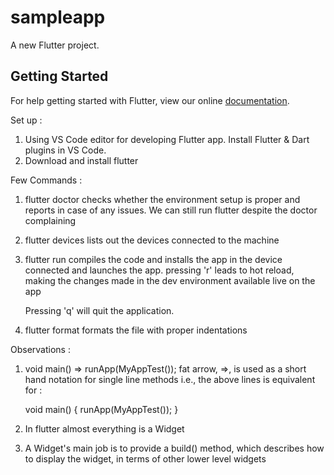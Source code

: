 # sampleapp

A new Flutter project.

## Getting Started

For help getting started with Flutter, view our online
[documentation](https://flutter.io/).

Set up :
1. Using VS Code editor for developing Flutter app. Install Flutter & Dart plugins in VS Code.
2. Download and install flutter

Few Commands :
1. flutter doctor
    checks whether the environment setup is proper and reports in case of any issues. We can still run flutter despite the doctor complaining

2. flutter devices
    lists out the devices connected to the machine

3. flutter run
    compiles the code and installs the app in the device connected and launches the app.
    pressing 'r' leads to hot reload, making the changes made in the dev environment available live on the app

    Pressing 'q' will quit the application.

4. flutter format <fileName>
    formats the file with proper indentations


Observations :

1. void main() => runApp(MyAppTest());
    fat arrow, =>, is used as a short hand notation for single line methods
    i.e., the above lines is equivalent for :

    void main() {
        runApp(MyAppTest());
    }

2. In flutter almost everything is a Widget

3. A Widget's main job is to provide a build() method, which describes how to display the widget, in terms of other lower level widgets 
